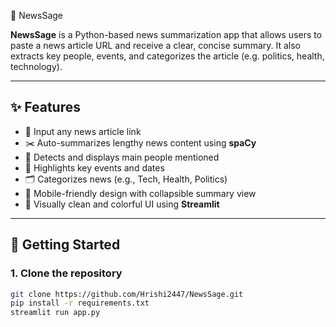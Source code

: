 📰 NewsSage

**NewsSage** is a Python-based news summarization app that allows users to paste a news article URL and receive a clear, concise summary. It also extracts key people, events, and categorizes the article (e.g. politics, health, technology).

---

## ✨ Features

- 🔗 Input any news article link
- ✂️ Auto-summarizes lengthy news content using **spaCy**
- 👤 Detects and displays main people mentioned
- 📅 Highlights key events and dates
- 🗂 Categorizes news (e.g., Tech, Health, Politics)
- 📱 Mobile-friendly design with collapsible summary view
- 🎨 Visually clean and colorful UI using **Streamlit**

---

## 🚀 Getting Started

### 1. Clone the repository
```bash
git clone https://github.com/Hrishi2447/NewsSage.git
pip install -r requirements.txt
streamlit run app.py
